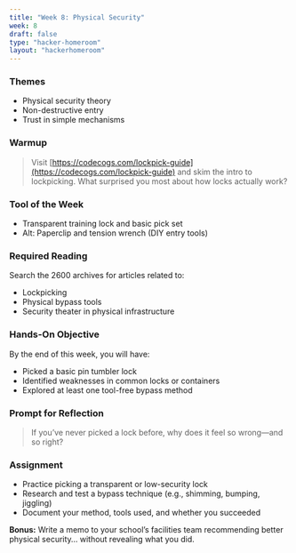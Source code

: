 ```yaml
---
title: "Week 8: Physical Security"
week: 8
draft: false
type: "hacker-homeroom"
layout: "hackerhomeroom"
---
```


### Themes

- Physical security theory
- Non-destructive entry
- Trust in simple mechanisms

### Warmup

> Visit [https://codecogs.com/lockpick-guide](https://codecogs.com/lockpick-guide) and skim the intro to lockpicking. What surprised you most about how locks actually work?

### Tool of the Week

- Transparent training lock and basic pick set
- Alt: Paperclip and tension wrench (DIY entry tools)

### Required Reading

Search the 2600 archives for articles related to:
- Lockpicking
- Physical bypass tools
- Security theater in physical infrastructure

### Hands-On Objective

By the end of this week, you will have:

- Picked a basic pin tumbler lock
- Identified weaknesses in common locks or containers
- Explored at least one tool-free bypass method

### Prompt for Reflection

> If you’ve never picked a lock before, why does it feel so wrong—and so right?

### Assignment

- Practice picking a transparent or low-security lock
- Research and test a bypass technique (e.g., shimming, bumping, jiggling)
- Document your method, tools used, and whether you succeeded

**Bonus:** Write a memo to your school’s facilities team recommending better physical security… without revealing what you did.
